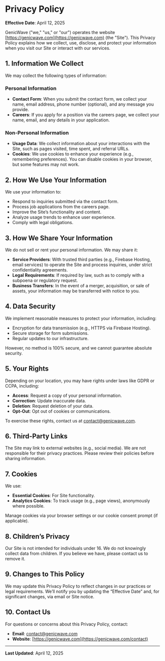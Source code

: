 # Privacy Policy

**Effective Date**: April 12, 2025

GenicWave ("we," "us," or "our") operates the website [https://genicwave.com](https://genicwave.com) (the "Site"). This Privacy Policy explains how we collect, use, disclose, and protect your information when you visit our Site or interact with our services.

## 1. Information We Collect

We may collect the following types of information:

### Personal Information
- **Contact Form**: When you submit the contact form, we collect your name, email address, phone number (optional), and any message you provide.
- **Careers**: If you apply for a position via the careers page, we collect your name, email, and any details in your application.

### Non-Personal Information
- **Usage Data**: We collect information about your interactions with the Site, such as pages visited, time spent, and referral URLs.
- **Cookies**: We use cookies to enhance your experience (e.g., remembering preferences). You can disable cookies in your browser, but some features may not work.

## 2. How We Use Your Information

We use your information to:
- Respond to inquiries submitted via the contact form.
- Process job applications from the careers page.
- Improve the Site’s functionality and content.
- Analyze usage trends to enhance user experience.
- Comply with legal obligations.

## 3. How We Share Your Information

We do not sell or rent your personal information. We may share it:
- **Service Providers**: With trusted third parties (e.g., Firebase Hosting, email services) to operate the Site and process inquiries, under strict confidentiality agreements.
- **Legal Requirements**: If required by law, such as to comply with a subpoena or regulatory request.
- **Business Transfers**: In the event of a merger, acquisition, or sale of assets, your information may be transferred with notice to you.

## 4. Data Security

We implement reasonable measures to protect your information, including:
- Encryption for data transmission (e.g., HTTPS via Firebase Hosting).
- Secure storage for form submissions.
- Regular updates to our infrastructure.

However, no method is 100% secure, and we cannot guarantee absolute security.

## 5. Your Rights

Depending on your location, you may have rights under laws like GDPR or CCPA, including:
- **Access**: Request a copy of your personal information.
- **Correction**: Update inaccurate data.
- **Deletion**: Request deletion of your data.
- **Opt-Out**: Opt out of cookies or communications.

To exercise these rights, contact us at contact@genicwave.com.

## 6. Third-Party Links

The Site may link to external websites (e.g., social media). We are not responsible for their privacy practices. Please review their policies before sharing information.

## 7. Cookies

We use:
- **Essential Cookies**: For Site functionality.
- **Analytics Cookies**: To track usage (e.g., page views), anonymously where possible.

Manage cookies via your browser settings or our cookie consent prompt (if applicable).

## 8. Children’s Privacy

Our Site is not intended for individuals under 16. We do not knowingly collect data from children. If you believe we have, please contact us to remove it.

## 9. Changes to This Policy

We may update this Privacy Policy to reflect changes in our practices or legal requirements. We’ll notify you by updating the “Effective Date” and, for significant changes, via email or Site notice.

## 10. Contact Us

For questions or concerns about this Privacy Policy, contact:

- **Email**: contact@genicwave.com
- **Website**: [https://genicwave.com](https://genicwave.com/contact)

---

**Last Updated**: April 12, 2025


